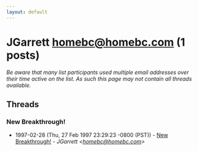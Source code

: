 ```yaml
---
layout: default
---
```


# JGarrett <homebc@homebc.com> (1 posts)

_Be aware that many list participants used multiple email addresses over their time active on the list. As such this page may not contain all threads available._

## Threads

### New Breakthrough!
+ 1997-02-28 (Thu, 27 Feb 1997 23:29:23 -0800 (PST)) - [New Breakthrough!](/archive/1997/02/c02999f2489c4ab9f7ec4e870d195396ed97744824f6aca0c61878e3e00f1d40) - _JGarrett \<homebc@homebc.com\>_

